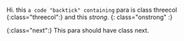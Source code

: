 Hi. this `a code "backtick" containing` para is class threecol {:class="threecol":} and this *strong*. {: class="onstrong" :}

{:class="next":}
This para should have class next.
